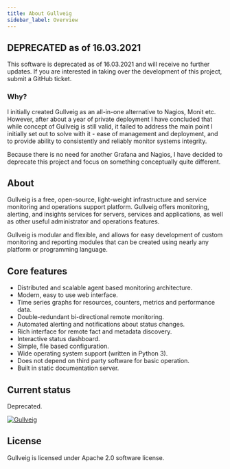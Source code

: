 ```yaml
---
title: About Gullveig
sidebar_label: Overview
---
```


## DEPRECATED as of 16.03.2021

This software is deprecated as of 16.03.2021 and will receive no further updates. If you are interested in
taking over the development of this project, submit a GitHub ticket.

### Why?

I initially created Gullveig as an all-in-one alternative to Nagios, Monit etc. However, after about a year
of private deployment I have concluded that while concept of Gullveig is still valid, it failed to
address the main point I initially set out to solve with it - ease of management and deployment, and
to provide ability to consistently and reliably monitor systems integrity.

Because there is no need for another Grafana and Nagios, I have decided to deprecate this project
and focus on something conceptually quite different.

## About

Gullveig is a free, open-source, light-weight infrastructure and service monitoring and operations support platform.
Gullveig offers monitoring, alerting, and insights services for servers, services and applications, as well
as other useful administrator and operations features.

Gullveig is modular and flexible, and allows for easy development of custom monitoring and reporting modules 
that can be created using nearly any platform or programming language.

## Core features

- Distributed and scalable agent based monitoring architecture.
- Modern, easy to use web interface.
- Time series graphs for resources, counters, metrics and performance data.
- Double-redundant bi-directional remote monitoring.
- Automated alerting and notifications about status changes.
- Rich interface for remote fact and metadata discovery.
- Interactive status dashboard.
- Simple, file based configuration.
- Wide operating system support (written in Python 3).
- Does not depend on third party software for basic operation.
- Built in static documentation server.

## Current status

Deprecated.

[![Gullveig](/img/gullveig.png)](./webui.md)

## License

Gullveig is licensed under Apache 2.0 software license.

